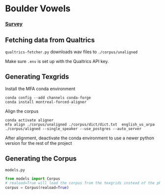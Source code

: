 
# Boulder Vowels

### [Survey](https://cuboulder.qualtrics.com/jfe/form/SV_8qOvuIxcOhwKpWm)

## Fetching data from Qualtrics
`qualtrics-fetcher.py` downloads wav files to `./corpus/unaligned`

Make sure `.env` is set up with the Qualtrics API key.

## Generating Texgrids
Install the MFA conda environment
```shell
conda config --add channels conda-forge
conda install montreal-forced-aligner
```

Align the corpus
```shell
conda activate aligner
mfa align ./corpus/unaligned ./corpus/dict/dict.txt  english_us_arpa ./corpus/aligned --single_speaker --use_postgres --auto_server
```
After alignment, deactivate the conda environment to use a newer python version for the rest of the project

## Generating the Corpus
`models.py`
```python
from models import Corpus
# reaload=True will load the corpus from the texgrids instead of the pkl
corpus = Corpus(reaload=True)
```
